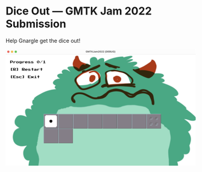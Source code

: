 # Dice Out — GMTK Jam 2022 Submission

Help Gnargle get the dice out!

![](Screenshots/2022-07-16.png)
